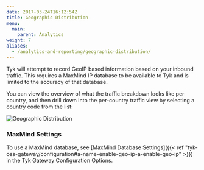 ```yaml
---
date: 2017-03-24T16:12:54Z
title: Geographic Distribution
menu:
  main:
    parent: Analytics
weight: 7 
aliases: 
  - /analytics-and-reporting/geographic-distribution/
---
```


Tyk will attempt to record GeoIP based information based on your inbound traffic. This requires a MaxMind IP database to be available to Tyk and is limited to the accuracy of that database.

You can view the overview of what the traffic breakdown looks like per country, and then drill down into the per-country traffic view by selecting a country code from the list:

![Geographic Distribution](/img/2.10/geographic_dist.png)

### MaxMind Settings

To use a MaxMind database, see [MaxMind Database Settings]({{< ref "tyk-oss-gateway/configuration#a-name-enable-geo-ip-a-enable-geo-ip" >}}) in the Tyk Gateway Configuration Options.